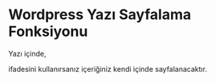 # Wordpress Yazı Sayfalama Fonksiyonu

Yazı içinde, 

<!--nextpage-->

ifadesini kullanırsanız içeriğiniz kendi içinde sayfalanacaktır.
